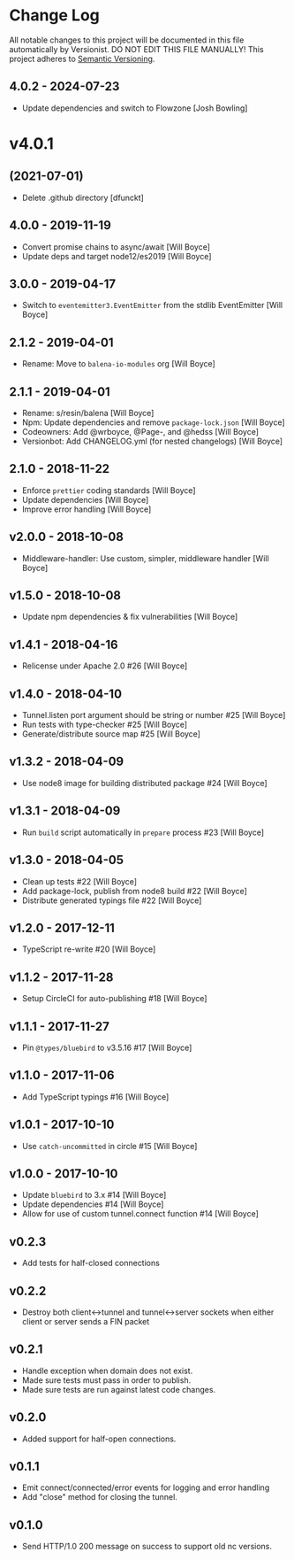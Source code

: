 # Change Log

All notable changes to this project will be documented in this file
automatically by Versionist. DO NOT EDIT THIS FILE MANUALLY!
This project adheres to [Semantic Versioning](http://semver.org/).

## 4.0.2 - 2024-07-23

* Update dependencies and switch to Flowzone [Josh Bowling]

# v4.0.1
## (2021-07-01)

* Delete .github directory [dfunckt]

## 4.0.0 - 2019-11-19

* Convert promise chains to async/await [Will Boyce]
* Update deps and target node12/es2019 [Will Boyce]

## 3.0.0 - 2019-04-17

* Switch to `eventemitter3.EventEmitter` from the stdlib EventEmitter [Will Boyce]

## 2.1.2 - 2019-04-01

* Rename: Move to `balena-io-modules` org [Will Boyce]

## 2.1.1 - 2019-04-01

* Rename: s/resin/balena [Will Boyce]
* Npm: Update dependencies and remove `package-lock.json` [Will Boyce]
* Codeowners: Add @wrboyce, @Page-, and @hedss [Will Boyce]
* Versionbot: Add CHANGELOG.yml (for nested changelogs) [Will Boyce]

## 2.1.0 - 2018-11-22

* Enforce `prettier` coding standards [Will Boyce]
* Update dependencies [Will Boyce]
* Improve error handling [Will Boyce]

## v2.0.0 - 2018-10-08

* Middleware-handler: Use custom, simpler, middleware handler [Will Boyce]

## v1.5.0 - 2018-10-08

* Update npm dependencies & fix vulnerabilities [Will Boyce]

## v1.4.1 - 2018-04-16

* Relicense under Apache 2.0 #26 [Will Boyce]

## v1.4.0 - 2018-04-10

* Tunnel.listen port argument should be string or number #25 [Will Boyce]
* Run tests with type-checker #25 [Will Boyce]
* Generate/distribute source map #25 [Will Boyce]

## v1.3.2 - 2018-04-09

* Use node8 image for building distributed package #24 [Will Boyce]

## v1.3.1 - 2018-04-09

* Run `build` script automatically in `prepare` process #23 [Will Boyce]

## v1.3.0 - 2018-04-05

* Clean up tests #22 [Will Boyce]
* Add package-lock, publish from node8 build #22 [Will Boyce]
* Distribute generated typings file #22 [Will Boyce]

## v1.2.0 - 2017-12-11

* TypeScript re-write #20 [Will Boyce]

## v1.1.2 - 2017-11-28

* Setup CircleCI for auto-publishing #18 [Will Boyce]

## v1.1.1 - 2017-11-27

* Pin `@types/bluebird` to v3.5.16 #17 [Will Boyce]

## v1.1.0 - 2017-11-06

* Add TypeScript typings #16 [Will Boyce]

## v1.0.1 - 2017-10-10

* Use `catch-uncommitted` in circle #15 [Will Boyce]

## v1.0.0 - 2017-10-10

* Update `bluebird` to 3.x #14 [Will Boyce]
* Update dependencies #14 [Will Boyce]
* Allow for use of custom tunnel.connect function #14 [Will Boyce]

## v0.2.3

* Add tests for half-closed connections

## v0.2.2

* Destroy both client<->tunnel and tunnel<->server sockets when either client or server sends a FIN packet

## v0.2.1

* Handle exception when domain does not exist.
* Made sure tests must pass in order to publish.
* Made sure tests are run against latest code changes.

## v0.2.0

* Added support for half-open connections.

## v0.1.1

* Emit connect/connected/error events for logging and error handling
* Add "close" method for closing the tunnel.

## v0.1.0

* Send HTTP/1.0 200 message on success to support old nc versions.
